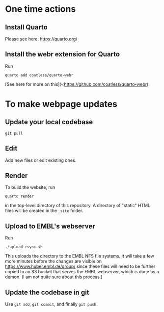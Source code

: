 # One time actions

## Install Quarto 

Please see here: <https://quarto.org/>

## Install the webr extension for Quarto

Run

```
quarto add coatless/quarto-webr
```

[See here for more on this](<https://github.com/coatless/quarto-webr).

# To make webpage updates

## Update your local codebase

```
git pull
```

## Edit

Add new files or edit existing ones. 

## Render 

To build the website, run

```
quarto render
```

in the top-level directory of this repository.
A directory of "static" HTML files will be created in the `_site` folder.

## Upload to EMBL's webserver

Run
```
./upload-rsync.sh
```

This uploads the directory to the EMBL NFS file systems. It will take a few more minutes before the changes are visible on <https://www.huber.embl.de/group/> since these files will need to be further copied to an S3 bucket that serves the EMBL webserver, which is done by a demon. (I am not quite sure about this process.)

## Update the codebase in git

Use `git add`, `git commit`, and finally `git push`.
